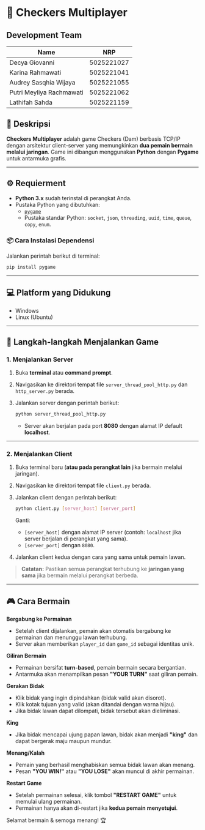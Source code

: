 
# 🏁 Checkers Multiplayer

## Development Team
| Name                      | NRP         |
|---------------------------|-------------|
| Decya Giovanni            | 5025221027  |
| Karina Rahmawati          | 5025221041  |
| Audrey Sasqhia Wijaya     | 5025221055  |
| Putri Meyliya Rachmawati  | 5025221062  |
| Lathifah Sahda            | 5025221159  |


## 📌 Deskripsi

**Checkers Multiplayer** adalah game Checkers (Dam) berbasis TCP/IP dengan arsitektur client-server yang memungkinkan **dua pemain bermain melalui jaringan**. Game ini dibangun menggunakan **Python** dengan **Pygame** untuk antarmuka grafis.

---

## ⚙️ Requierment

- **Python 3.x** sudah terinstal di perangkat Anda.
- Pustaka Python yang dibutuhkan:
  - [`pygame`](https://www.pygame.org/news)
  - Pustaka standar Python: `socket`, `json`, `threading`, `uuid`, `time`, `queue`, `copy`, `enum`.

### 📦 Cara Instalasi Dependensi

Jalankan perintah berikut di terminal:

```bash
pip install pygame
```

---

## 💻 Platform yang Didukung

- Windows
- Linux (Ubuntu)

---

## 🚀 Langkah-langkah Menjalankan Game

### 1. Menjalankan Server

1. Buka **terminal** atau **command prompt**.
2. Navigasikan ke direktori tempat file `server_thread_pool_http.py` dan `http_server.py` berada.
3. Jalankan server dengan perintah berikut:

   ```bash
   python server_thread_pool_http.py
   ```

   - Server akan berjalan pada port **8080** dengan alamat IP default **localhost**.

---

### 2. Menjalankan Client

1. Buka terminal baru (**atau pada perangkat lain** jika bermain melalui jaringan).
2. Navigasikan ke direktori tempat file `client.py` berada.
3. Jalankan client dengan perintah berikut:

   ```bash
   python client.py [server_host] [server_port]
   ```

   Ganti:
   - `[server_host]` dengan alamat IP server (contoh: `localhost` jika server berjalan di perangkat yang sama).
   - `[server_port]` dengan `8080`.

4. Jalankan client kedua dengan cara yang sama untuk pemain lawan.

> **Catatan:** Pastikan semua perangkat terhubung ke **jaringan yang sama** jika bermain melalui perangkat berbeda.

---

## 🎮 Cara Bermain

 **Bergabung ke Permainan**
- Setelah client dijalankan, pemain akan otomatis bergabung ke permainan dan menunggu lawan terhubung.
- Server akan memberikan `player_id` dan `game_id` sebagai identitas unik.

 **Giliran Bermain**
- Permainan bersifat **turn-based**, pemain bermain secara bergantian.
- Antarmuka akan menampilkan pesan **"YOUR TURN"** saat giliran pemain.

 **Gerakan Bidak**
- Klik bidak yang ingin dipindahkan (bidak valid akan disorot).
- Klik kotak tujuan yang valid (akan ditandai dengan warna hijau).
- Jika bidak lawan dapat dilompati, bidak tersebut akan dieliminasi.

 **King**
- Jika bidak mencapai ujung papan lawan, bidak akan menjadi **"king"** dan dapat bergerak maju maupun mundur.

 **Menang/Kalah**
- Pemain yang berhasil menghabiskan semua bidak lawan akan menang.
- Pesan **"YOU WIN!"** atau **"YOU LOSE"** akan muncul di akhir permainan.

 **Restart Game**
- Setelah permainan selesai, klik tombol **"RESTART GAME"** untuk memulai ulang permainan.
- Permainan hanya akan di-restart jika **kedua pemain menyetujui**.
 

Selamat bermain & semoga menang! 🏆
